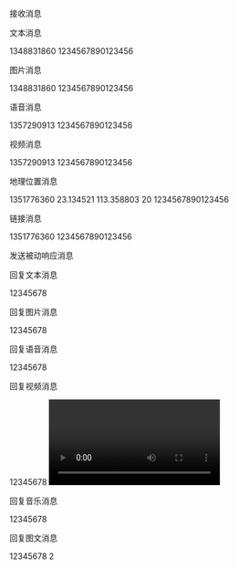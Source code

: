 
接收消息

文本消息

 <xml>
   <ToUserName><![CDATA[toUser]]></ToUserName>
   <FromUserName><![CDATA[fromUser]]></FromUserName>
   <CreateTime>1348831860</CreateTime>
   <MsgType><![CDATA[text]]></MsgType>
   <Content><![CDATA[this is a test]]></Content>
   <MsgId>1234567890123456</MsgId>
 </xml>

 图片消息

 <xml>
   <ToUserName><![CDATA[toUser]]></ToUserName>
   <FromUserName><![CDATA[fromUser]]></FromUserName>
   <CreateTime>1348831860</CreateTime>
   <MsgType><![CDATA[image]]></MsgType>
   <PicUrl><![CDATA[this is a url]]></PicUrl>
   <MediaId><![CDATA[media_id]]></MediaId>
   <MsgId>1234567890123456</MsgId>
 </xml>

 语音消息

<xml>
  <ToUserName><![CDATA[toUser]]></ToUserName>
  <FromUserName><![CDATA[fromUser]]></FromUserName>
  <CreateTime>1357290913</CreateTime>
  <MsgType><![CDATA[voice]]></MsgType>
  <MediaId><![CDATA[media_id]]></MediaId>
  <Format><![CDATA[Format]]></Format>
  <MsgId>1234567890123456</MsgId>
</xml>

视频消息

<xml>
<ToUserName><![CDATA[toUser]]></ToUserName>
<FromUserName><![CDATA[fromUser]]></FromUserName>
<CreateTime>1357290913</CreateTime>
<MsgType><![CDATA[video]]></MsgType>
<MediaId><![CDATA[media_id]]></MediaId>
<ThumbMediaId><![CDATA[thumb_media_id]]></ThumbMediaId>
<MsgId>1234567890123456</MsgId>
</xml>

地理位置消息

<xml>
<ToUserName><![CDATA[toUser]]></ToUserName>
<FromUserName><![CDATA[fromUser]]></FromUserName>
<CreateTime>1351776360</CreateTime>
<MsgType><![CDATA[location]]></MsgType>
<Location_X>23.134521</Location_X>
<Location_Y>113.358803</Location_Y>
<Scale>20</Scale>
<Label><![CDATA[位置信息]]></Label>
<MsgId>1234567890123456</MsgId>
</xml>

链接消息

<xml>
<ToUserName><![CDATA[toUser]]></ToUserName>
<FromUserName><![CDATA[fromUser]]></FromUserName>
<CreateTime>1351776360</CreateTime>
<MsgType><![CDATA[link]]></MsgType>
<Title><![CDATA[公众平台官网链接]]></Title>
<Description><![CDATA[公众平台官网链接]]></Description>
<Url><![CDATA[url]]></Url>
<MsgId>1234567890123456</MsgId>
</xml>

发送被动响应消息

回复文本消息

<xml>
<ToUserName><![CDATA[toUser]]></ToUserName>
<FromUserName><![CDATA[fromUser]]></FromUserName>
<CreateTime>12345678</CreateTime>
<MsgType><![CDATA[text]]></MsgType>
<Content><![CDATA[你好]]></Content>
</xml>

回复图片消息

<xml>
<ToUserName><![CDATA[toUser]]></ToUserName>
<FromUserName><![CDATA[fromUser]]></FromUserName>
<CreateTime>12345678</CreateTime>
<MsgType><![CDATA[image]]></MsgType>
<Image>
<MediaId><![CDATA[media_id]]></MediaId>
</Image>
</xml>

回复语音消息

<xml>
<ToUserName><![CDATA[toUser]]></ToUserName>
<FromUserName><![CDATA[fromUser]]></FromUserName>
<CreateTime>12345678</CreateTime>
<MsgType><![CDATA[voice]]></MsgType>
<Voice>
<MediaId><![CDATA[media_id]]></MediaId>
</Voice>
</xml>

回复视频消息

<xml>
<ToUserName><![CDATA[toUser]]></ToUserName>
<FromUserName><![CDATA[fromUser]]></FromUserName>
<CreateTime>12345678</CreateTime>
<MsgType><![CDATA[video]]></MsgType>
<Video>
<MediaId><![CDATA[media_id]]></MediaId>
<Title><![CDATA[title]]></Title>
<Description><![CDATA[description]]></Description>
</Video>
</xml>

回复音乐消息

<xml>
<ToUserName><![CDATA[toUser]]></ToUserName>
<FromUserName><![CDATA[fromUser]]></FromUserName>
<CreateTime>12345678</CreateTime>
<MsgType><![CDATA[music]]></MsgType>
<Music>
<Title><![CDATA[TITLE]]></Title>
<Description><![CDATA[DESCRIPTION]]></Description>
<MusicUrl><![CDATA[MUSIC_Url]]></MusicUrl>
<HQMusicUrl><![CDATA[HQ_MUSIC_Url]]></HQMusicUrl>
<ThumbMediaId><![CDATA[media_id]]></ThumbMediaId>
</Music>
</xml>

回复图文消息

<xml>
<ToUserName><![CDATA[toUser]]></ToUserName>
<FromUserName><![CDATA[fromUser]]></FromUserName>
<CreateTime>12345678</CreateTime>
<MsgType><![CDATA[news]]></MsgType>
<ArticleCount>2</ArticleCount>
<Articles>
<item>
<Title><![CDATA[title1]]></Title>
<Description><![CDATA[description1]]></Description>
<PicUrl><![CDATA[picurl]]></PicUrl>
<Url><![CDATA[url]]></Url>
</item>
<item>
<Title><![CDATA[title]]></Title>
<Description><![CDATA[description]]></Description>
<PicUrl><![CDATA[picurl]]></PicUrl>
<Url><![CDATA[url]]></Url>
</item>
</Articles>
</xml>